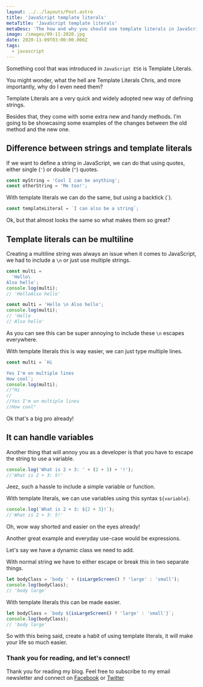```yaml
---
layout: ../../layouts/Post.astro
title: 'JavaScript template literals'
metaTitle: 'JavaScript template literals'
metaDesc: 'The how and why you should use template literals in JavaScript'
image: /images/09-11-2020.jpg
date: 2020-11-09T03:00:00.000Z
tags:
  - javascript
---
```


Something cool that was introduced in `JavaScript ES6` is Template Literals.

You might wonder, what the hell are Template Literals Chris, and more importantly, why do I even need them?

Template Literals are a very quick and widely adopted new way of defining strings.

Besides that, they come with some extra new and handy methods. I'm going to be showcasing some examples of the changes between the old method and the new one.

## Difference between strings and template literals

If we want to define a string in JavaScript, we can do that using quotes, either single (`'`) or double (`"`) quotes.

```js
const myString = 'Cool I can be anything';
const otherString = 'Me too!';
```

With template literals we can do the same, but using a backtick (`).

```js
const templateLiteral = `I can also be a string`;
```

Ok, but that almost looks the same so what makes them so great?

## Template literals can be multiline

Creating a multiline string was always an issue when it comes to JavaScript, we had to include a `\n` or just use multiple strings.

```js
const multi =
  'Hello\
Also hello';
console.log(multi);
// 'HelloAlso hello'

const multi = 'Hello \n Also hello';
console.log(multi);
// 'Hello
// Also hello'
```

As you can see this can be super annoying to include these `\n` escapes everywhere.

With template literals this is way easier, we can just type multiple lines.

```js
const multi = `Hi

Yes I'm on multiple lines
How cool`;
console.log(multi);
//"Hi
//
//Yes I'm on multiple lines
//How cool"
```

Ok that's a big pro already!

## It can handle variables

Another thing that will annoy you as a developer is that you have to escape the string to use a variable.

```js
console.log('What is 2 + 3: ' + (2 + 3) + '!');
//'What is 2 + 3: 5!'
```

Jeez, such a hassle to include a simple variable or function.

With template literals, we can use variables using this syntax `${variable}`.

```js
console.log(`What is 2 + 3: ${2 + 3}!`);
//'What is 2 + 3: 5!'
```

Oh, wow way shorted and easier on the eyes already!

Another great example and everyday use-case would be expressions.

Let's say we have a dynamic class we need to add.

With normal string we have to either escape or break this in two separate things.

```js
let bodyClass = 'body ' + (isLargeScreen() ? 'large' : 'small');
console.log(bodyClass);
// 'body large'
```

With template literals this can be made easier.

```js
let bodyClass = `body ${isLargeScreen() ? 'large' : 'small'}`;
console.log(bodyClass);
// 'body large'
```

So with this being said, create a habit of using template literals, it will make your life so much easier.

### Thank you for reading, and let's connect!

Thank you for reading my blog. Feel free to subscribe to my email newsletter and connect on [Facebook](https://www.facebook.com/DailyDevTipsBlog) or [Twitter](https://twitter.com/DailyDevTips1)
